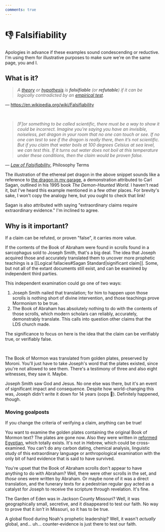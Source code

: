 ```yaml
---
comments: true
---
```

# 👎 Falsifiability

Apologies in advance if these examples sound condescending or reductive. I'm using them for illustrative purposes to make sure we're on the same page, you and I.

## What is it?

> *A [theory](https://en.wikipedia.org/wiki/Scientific_theory "Scientific theory") or [hypothesis](https://en.wikipedia.org/wiki/Hypothesis "Hypothesis") is **falsifiable** (or **refutable**) if it can be logically contradicted by an [empirical test](https://en.wikipedia.org/wiki/Empirical_test "Empirical test").*

— https://en.wikipedia.org/wiki/Falsifiability

&nbsp;

> *[F]or something to be called scientific, there must be a way to show it could be incorrect. Imagine you’re saying you have an invisible, noiseless, pet dragon in your room that no one can touch or see. If no one can test to see if the dragon is really there, then it’s not scientific. But if you claim that water boils at 100 degrees Celsius at sea level, we can test this. If it turns out water does not boil at this temperature under these conditions, then the claim would be proven false.*

— *[Law of Falsifiability](https://philosophyterms.com/law-of-falsifiability/)*, Philosophy Terms

The illustration of the ethereal pet dragon in the above snippet sounds like a reference to [the dragon in my garage](https://rationalwiki.org/wiki/The_Dragon_in_My_Garage#Overview_of_the_analogy), a demonstration attributed to Carl Sagan, outlined in his 1995 book *The Demon-Haunted World*. I haven't read it, but I've heard this example mentioned in a few other places. For brevity's sake, I won't copy the analogy here, but you ought to check that link!

Sagan is also attributed with saying "extraordinary claims require extraordinary evidence." I'm inclined to agree.

## Why is it important?
If a claim can be refuted, or proven "false", it carries more value.

If the contents of the Book of Abraham were found in scrolls found in a sarcophagus sold to Joseph Smith, that's a big deal. The idea that Joseph acquired those and accurately translated them to uncover more prophetic teachings is a [[Logical fallacies#Sagan Standard|significant claim]]. Some, but not all of the extant documents still exist, and can be examined by independent third parties.

This independent examination could go one of two ways:

1. Joseph Smith nailed that translation; for him to happen upon those scrolls is nothing short of divine intervention, and those teachings prove Mormonism to be true.
2. The Book of Abraham has absolutely nothing to do with the contents of those scrolls, which modern scholars can reliably, accurately, demonstrably translate. This calls into question other claims that the LDS church made.

The significance to focus on here is the idea that the claim can be verifiably true, or verifiably false.

&nbsp;

The Book of Mormon was translated from golden plates, preserved by Moroni. You'll just have to take Joseph's word that the plates existed, since you're not allowed to see them. There's a testimony of three and also eight witnesses, they saw it. Maybe.

Joseph Smith saw God and Jesus. No one else was there, but it's an event of significant impact and consequence. Despite how world-changing this was, Joseph didn't write it down for 14 years (oops 🤪). Definitely happened, though.

### Moving goalposts 
If you change the criteria of verifying a claim, anything can be true!

You want to examine the golden plates containing the original Book of Mormon text? The plates are gone now. Also they were written in [reformed Egyptian](https://www.churchofjesuschrist.org/study/scriptures/bofm/morm/9?lang=eng&id=p32-p33#p32), which totally exists. It's not in Hebrew, which could be cross-examined. You can't do any carbon dating, chemical analysis, linguistic study of this extraordinary language or anthropological examination with the only bit of hard evidence that is said to have survived.

You're upset that the Book of Abraham scrolls don't appear to have anything to do with Abraham? Well, there were other scrolls in the set, and *those* ones were written by Abraham. Or maybe none of it was a direct translation, and the funerary texts for a pedestrian regular guy acted as a catalyst for Joseph to receive the scripture through revelation. It's fine.

The Garden of Eden was in Jackson County Missouri? Well, it was geographically small, secretive, and it disappeared to test our faith. No way to prove that it *isn't* in Missouri, so it has to be true.

A global flood during Noah's prophetic leadership? Well, it wasn't *actually* global, and... uh... counter-evidence is just there to test our faith.